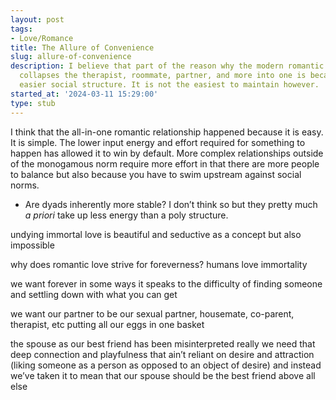 ```yaml
---
layout: post
tags:
- Love/Romance
title: The Allure of Convenience
slug: allure-of-convenience
description: I believe that part of the reason why the modern romantic relationship
  collapses the therapist, roommate, partner, and more into one is because it is an
  easier social structure. It is not the easiest to maintain however.
started_at: '2024-03-11 15:29:00'
type: stub
---
```


I think that the all-in-one romantic relationship happened because it is easy. It is simple. The lower input energy and effort required for something to happen has allowed it to win by default. More complex relationships outside of the monogamous norm require more effort in that there are more people to balance but also because you have to swim upstream against social norms.
* Are dyads inherently more stable? I don’t think so but they pretty much _a priori_ take up less energy than a poly structure.

undying immortal love is beautiful and seductive as a concept but also impossible 

why does romantic love strive for foreverness? humans love immortality 

we want forever in some ways it speaks to the difficulty of finding someone and settling down with what you can get 

we want our partner to be our sexual partner, housemate, co-parent, therapist, etc putting all our eggs in one basket

the spouse as our best friend has been misinterpreted really we need that deep connection and playfulness that ain’t reliant on desire and attraction (liking someone as a person as opposed to an object of desire) and instead we’ve taken it to mean that our spouse should be the best friend above all else